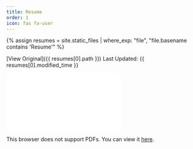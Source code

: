 ```yaml
---
title: Resume
order: 1
icon: fas fa-user
---
```


{% assign resumes = site.static_files | where_exp: "file", "file.basename contains 'Resume'" %}

[View Original]({{ resumes[0].path }})
Last Updated: {{ resumes[0].modified_time }}

<object data="{{ resumes[0].path }}" type="application/pdf" width="100%" height=700px>
    <embed src="{{ resumes[0].path }}">
        <p>This browser does not support PDFs. You can view it <a href="{{ site.baseurl }}{{ resumes[0].path }}">here</a>.</p>
    </embed>
</object>
